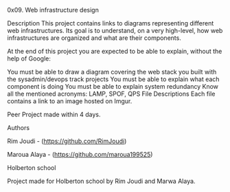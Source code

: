 0x09. Web infrastructure design

Description
This project contains links to diagrams representing different web infrastructures. Its goal is to understand, on a very high-level, how web infrastructures are organized and what are their components.

At the end of this project you are expected to be able to explain, without the help of Google:

You must be able to draw a diagram covering the web stack you built with the sysadmin/devops track projects
You must be able to explain what each component is doing
You must be able to explain system redundancy
Know all the mentioned acronyms: LAMP, SPOF, QPS
File Descriptions
Each file contains a link to an image hosted on Imgur.

Peer Project made within 4 days.

Authors

Rim Joudi - (https://github.com/RimJoudi)

Maroua Alaya - (https://github.com/maroua199525)

Holberton school

Project made for Holberton school by Rim Joudi and Marwa Alaya.
